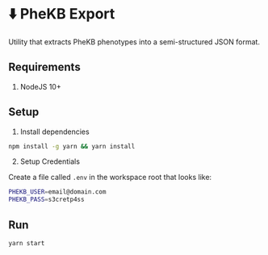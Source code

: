 # ⬇️ PheKB Export

Utility that extracts PheKB phenotypes into a semi-structured JSON format.

## Requirements

1. NodeJS 10+

## Setup

1. Install dependencies

```sh
npm install -g yarn && yarn install
```

2. Setup Credentials

Create a file called `.env` in the workspace root that looks like:

```bash
PHEKB_USER=email@domain.com
PHEKB_PASS=s3cretp4ss
```

## Run

```sh
yarn start
```
